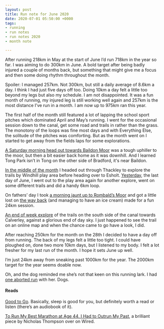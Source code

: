 ```yaml
---
layout: post
title: Run note for June 2020
date: 2020-07-01 05:50:00 +0000
tags:
- running
- run notes
- run notes 2020
- month note

---
```

After running 218km in May at the start of June I’d run 718km in the year so far. I was aiming to do 300km in June. A bold target after being badly injured a couple of months back, but something that might give me a focus and then some doing rhythm throughout the month.

Spoiler: I managed 257km. Not 300km, but still a daily average of 8.6km a day. I think I had just five days off too. Doing 10km a day felt a little too beyond my legs but also my schedule. I am not disappointed. It was a fun month of running, my injured leg is still working well again and 257km is the most distance I’ve run in a month. I am now up to 975km ran this year.

The first half of the month still featured a lot of lapping the school sport pitches which dominated April and May’s running. I went for the occasional session down to the canal, get some road and trails in rather than the grass. The monotony of the loops was fine most days and with Everything Else, the solitude of the pitches was comforting. But as the month went on I started to get away from the fields laps for some explorations.

[A Saturday morning head out towards Baildon Moor](https://strava.app.link/q4MbMgw7K7) was a tough uphiller to the moor, but then a bit easier back home as it was downhill. And I learned Tong Park isn’t in Tong on the other side of Bradford, it's near Baildon.

[In the middle of the month](https://strava.app.link/LqfOMhl7K7) I headed out through Thackley to explore the trails by Windhill play area before heading over to Esholt. [Yesterday](https://strava.app.link/MbJaGqO6K7), the last day of June,  I went out to the play area again for another explore, went on some different trails and did a handy 6km loop.

On fathers’ day I took [a morning jaunt up to Rombald’s Moor](https://strava.app.link/nGFDsz96K7) and got a little lost on [the way back](https://strava.app.link/k1avdTd7K7) (and managing to have an ice cream) made for a fun 24km session.

[An end of week explore](https://strava.app.link/AO3ui9Z6K7) of the trails on the south side of the canal towards Calverley, against a glorious end of day sky. I just happened to see the trail on an online map and when the chance came to go have a look, I did.

After reaching 250km for the month on the 28th I decided to have a day off from running. The back of my legs felt a little too tight. I could have ploughed on, done two more 10km days, but I listened to my body. I felt a lot fresher for my last run of the month. I hope it sets June up well.

I’m just 24km away from sneaking past 1000km for the year. The 2000km target for the year seems doable now.

Oh, and the dog reminded me she’s not that keen on this running lark. I had [one aborted run](https://strava.app.link/DzVtAGe8K7) with her. Dogs.

#### Reads

[Good to Go](https://www.goodreads.com/book/show/53458163). Basically, sleep is good for you, but definitely worth a read or listen (there’s an audiobook of it). 

[To Run My Best Marathon at Age 44, I Had to Outrun My Past](https://www.wired.com/story/marathon-speed-tech-training-outrunning-my-past/), a brilliant piece by Nicholas Thompson over on Wired.